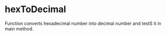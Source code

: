 # hexToDecimal
Function converts hexadecimal number into decimal number and testS it in main method.
